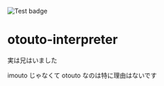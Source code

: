 ![Test badge](https://github.com/matumoto1234/otouto-interpreter/actions/workflows/run_tests.yml/badge.svg)

# otouto-interpreter

実は兄はいました

imouto じゃなくて otouto なのは特に理由はないです